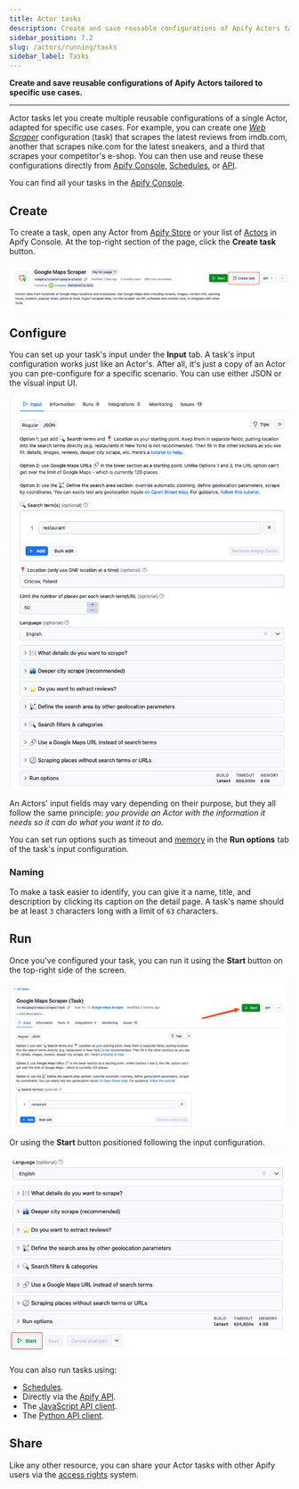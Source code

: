 ```yaml
---
title: Actor tasks
description: Create and save reusable configurations of Apify Actors tailored to specific use cases.
sidebar_position: 7.2
slug: /actors/running/tasks
sidebar_label: Tasks
---
```


**Create and save reusable configurations of Apify Actors tailored to specific use cases.**

---

Actor tasks let you create multiple reusable configurations of a single Actor, adapted for specific use cases. For example, you can create one [_Web Scraper_](https://apify.com/apify/web-scraper) configuration (task) that scrapes the latest reviews from imdb.com, another that scrapes nike.com for the latest sneakers, and a third that scrapes your competitor's e-shop. You can then use and reuse these configurations directly from [Apify Console](https://console.apify.com/actors/tasks), [Schedules](../../schedules.md), or [API](/api/v2/actor-task-runs-post).

You can find all your tasks in the [Apify Console](https://console.apify.com/actors/tasks).

## Create

To create a task, open any Actor from [Apify Store](https://console.apify.com/store) or your list of [Actors](https://console.apify.com/actors) in Apify Console. At the top-right section of the page, click the **Create task** button.

![Create a new Apify task](./images/tasks/tasks-create-task.png)

## Configure

You can set up your task's input under the **Input** tab. A task's input configuration works just like an Actor's. After all, it's just a copy of an Actor you can pre-configure for a specific scenario. You can use either JSON or the visual input UI.

![Apify task configuration](./images/tasks/tasks-create-configure.png)

An Actors' input fields may vary depending on their purpose, but they all follow the same principle: _you provide an Actor with the information it needs so it can do what you want it to do._

You can set run options such as timeout and [memory](./usage_and_resources.md) in the **Run options** tab of the task's input configuration.

### Naming

To make a task easier to identify, you can give it a name, title, and description by clicking its caption on the detail page. A task's name should be at least `3` characters long with a limit of `63` characters.

## Run

Once you've configured your task, you can run it using the **Start** button on the top-right side of the screen.

![Run an Apify task](./images/tasks/tasks-start-button.png)

Or using the **Start** button positioned following the input configuration.

![Run an Apify task v2](./images/tasks/tasks-start-after-configuration.png)

You can also run tasks using:

- [Schedules](../../schedules.md).
- Directly via the [Apify API](/api/v2/actor-task-runs-post).
- The [JavaScript API client](/api/client/js/reference/class/TaskClient).
- The [Python API client](/api/client/python/reference/class/TaskClient).

## Share

Like any other resource, you can share your Actor tasks with other Apify users via the [access rights](../../collaboration/index.md) system.
